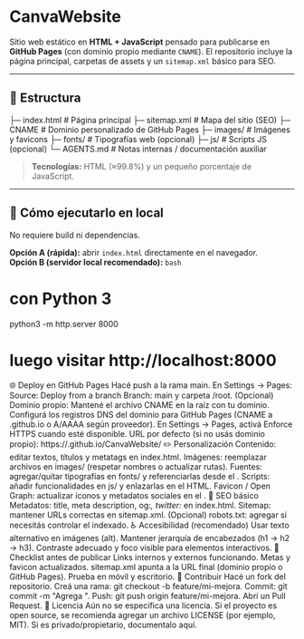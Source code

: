 # CanvaWebsite

Sitio web estático en **HTML + JavaScript** pensado para publicarse en **GitHub Pages** (con dominio propio mediante `CNAME`). El repositorio incluye la página principal, carpetas de assets y un `sitemap.xml` básico para SEO.

---

## 📁 Estructura


├─ index.html # Página principal
├─ sitemap.xml # Mapa del sitio (SEO)
├─ CNAME # Dominio personalizado de GitHub Pages
├─ images/ # Imágenes y favicons
├─ fonts/ # Tipografías web (opcional)
├─ js/ # Scripts JS (opcional)
└─ AGENTS.md # Notas internas / documentación auxiliar

> **Tecnologías:** HTML (≈99.8%) y un pequeño porcentaje de JavaScript.

---

## 🚀 Cómo ejecutarlo en local

No requiere build ni dependencias.

**Opción A (rápida):** abrir `index.html` directamente en el navegador.  
**Opción B (servidor local recomendado):**
```bash```
# con Python 3
python3 -m http.server 8000
# luego visitar http://localhost:8000

🌐 Deploy en GitHub Pages
Hacé push a la rama main.
En Settings → Pages:
Source: Deploy from a branch
Branch: main y carpeta /root.
(Opcional) Dominio propio:
Mantené el archivo CNAME en la raíz con tu dominio.
Configurá los registros DNS del dominio para GitHub Pages (CNAME a <usuario>.github.io o A/AAAA según proveedor).
En Settings → Pages, activá Enforce HTTPS cuando esté disponible.
URL por defecto (si no usás dominio propio):
https://<tu-usuario>.github.io/CanvaWebsite/
✏️ Personalización
Contenido: editar textos, títulos y metatags en index.html.
Imágenes: reemplazar archivos en images/ (respetar nombres o actualizar rutas).
Fuentes: agregar/quitar tipografías en fonts/ y referenciarlas desde el <head>.
Scripts: añadir funcionalidades en js/ y enlazarlas en el HTML.
Favicon / Open Graph: actualizar íconos y metadatos sociales en el <head>.
🔎 SEO básico
Metadatos: title, meta description, og:*, twitter:* en index.html.
Sitemap: mantener URLs correctas en sitemap.xml.
(Opcional) robots.txt: agregar si necesitás controlar el indexado.
♿ Accesibilidad (recomendado)
Usar texto alternativo en imágenes (alt).
Mantener jerarquía de encabezados (h1 → h2 → h3).
Contraste adecuado y foco visible para elementos interactivos.
🧪 Checklist antes de publicar
 Links internos y externos funcionando.
 Metas y favicon actualizados.
 sitemap.xml apunta a la URL final (dominio propio o GitHub Pages).
 Prueba en móvil y escritorio.
🤝 Contribuir
Hacé un fork del repositorio.
Creá una rama: git checkout -b feature/mi-mejora.
Commit: git commit -m "Agrega <mi-mejora>".
Push: git push origin feature/mi-mejora.
Abrí un Pull Request.
📜 Licencia
Aún no se especifica una licencia. Si el proyecto es open source, se recomienda agregar un archivo LICENSE (por ejemplo, MIT). Si es privado/propietario, documentalo aquí.
